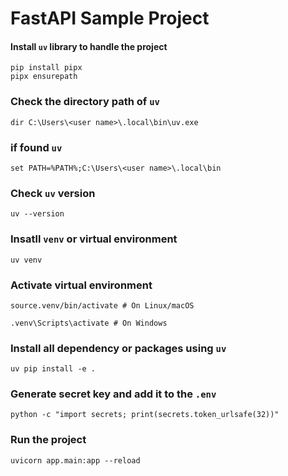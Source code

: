 # FastAPI Sample Project

#### Install `uv` library to handle the project
```
pip install pipx
pipx ensurepath
```

### Check the directory path of `uv`
```
dir C:\Users\<user name>\.local\bin\uv.exe
```

### if found `uv`
```
set PATH=%PATH%;C:\Users\<user name>\.local\bin
```

### Check `uv` version
```
uv --version
```

### Insatll `venv` or virtual environment
```
uv venv
```

### Activate virtual environment
```
source.venv/bin/activate # On Linux/macOS
```
```
.venv\Scripts\activate # On Windows
```

### Install all dependency or packages using `uv`
```
uv pip install -e .
```

### Generate secret key and add it to the `.env`
```
python -c "import secrets; print(secrets.token_urlsafe(32))"
```

### Run the project
```
uvicorn app.main:app --reload
```